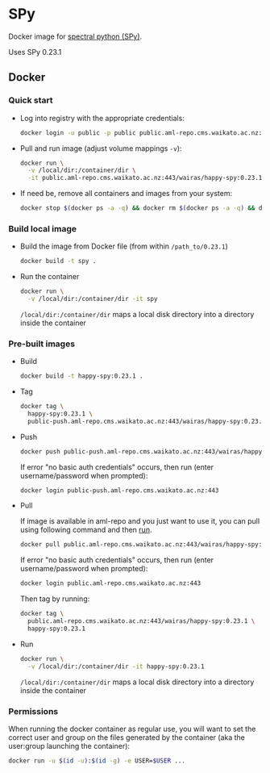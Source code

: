 # SPy

Docker image for [spectral python (SPy)](http://www.spectralpython.net/). 

Uses SPy 0.23.1


## Docker

### Quick start

* Log into registry with the appropriate credentials:

  ```bash
  docker login -u public -p public public.aml-repo.cms.waikato.ac.nz:443 
  ```

* Pull and run image (adjust volume mappings `-v`):

  ```bash
  docker run \
    -v /local/dir:/container/dir \
    -it public.aml-repo.cms.waikato.ac.nz:443/wairas/happy-spy:0.23.1
  ```

* If need be, remove all containers and images from your system:

  ```bash
  docker stop $(docker ps -a -q) && docker rm $(docker ps -a -q) && docker system prune -a
  ```

### Build local image

* Build the image from Docker file (from within `/path_to/0.23.1`)

  ```bash
  docker build -t spy .
  ```
  
* Run the container

  ```bash
  docker run \
    -v /local/dir:/container/dir -it spy
  ```
  `/local/dir:/container/dir` maps a local disk directory into a directory inside the container

### Pre-built images

* Build

  ```bash
  docker build -t happy-spy:0.23.1 .
  ```
  
* Tag

  ```bash
  docker tag \
    happy-spy:0.23.1 \
    public-push.aml-repo.cms.waikato.ac.nz:443/wairas/happy-spy:0.23.1
  ```
  
* Push

  ```bash
  docker push public-push.aml-repo.cms.waikato.ac.nz:443/wairas/happy-spy:0.23.1
  ```
  If error "no basic auth credentials" occurs, then run (enter username/password when prompted):
  
  ```bash
  docker login public-push.aml-repo.cms.waikato.ac.nz:443
  ```
  
* Pull

  If image is available in aml-repo and you just want to use it, you can pull using following command and then [run](#run).

  ```bash
  docker pull public.aml-repo.cms.waikato.ac.nz:443/wairas/happy-spy:0.23.1
  ```
  If error "no basic auth credentials" occurs, then run (enter username/password when prompted):
  
  ```bash
  docker login public.aml-repo.cms.waikato.ac.nz:443
  ```
  Then tag by running:
  
  ```bash
  docker tag \
    public.aml-repo.cms.waikato.ac.nz:443/wairas/happy-spy:0.23.1 \
    happy-spy:0.23.1
  ```
  
* <a name="run">Run</a>

  ```bash
  docker run \
    -v /local/dir:/container/dir -it happy-spy:0.23.1
  ```
  `/local/dir:/container/dir` maps a local disk directory into a directory inside the container


### Permissions

When running the docker container as regular use, you will want to set the correct
user and group on the files generated by the container (aka the user:group launching
the container):

```bash
docker run -u $(id -u):$(id -g) -e USER=$USER ...
```
